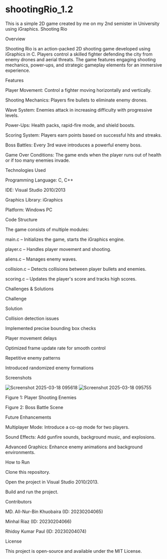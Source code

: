 # shootingRio_1.2
This is a simple 2D game created by me on my 2nd semister in University using iGraphics.
Shooting Rio

Overview

Shooting Rio is an action-packed 2D shooting game developed using iGraphics in C. Players control a skilled fighter defending the city from enemy drones and aerial threats. The game features engaging shooting mechanics, power-ups, and strategic gameplay elements for an immersive experience.

Features

Player Movement: Control a fighter moving horizontally and vertically.

Shooting Mechanics: Players fire bullets to eliminate enemy drones.

Wave System: Enemies attack in increasing difficulty with progressive levels.

Power-Ups: Health packs, rapid-fire mode, and shield boosts.

Scoring System: Players earn points based on successful hits and streaks.

Boss Battles: Every 3rd wave introduces a powerful enemy boss.

Game Over Conditions: The game ends when the player runs out of health or if too many enemies invade.

Technologies Used

Programming Language: C, C++

IDE: Visual Studio 2010/2013

Graphics Library: iGraphics

Platform: Windows PC

Code Structure

The game consists of multiple modules:

main.c – Initializes the game, starts the iGraphics engine.

player.c – Handles player movement and shooting.

aliens.c – Manages enemy waves.

collision.c – Detects collisions between player bullets and enemies.

scoring.c – Updates the player's score and tracks high scores.

Challenges & Solutions

Challenge

Solution

Collision detection issues

Implemented precise bounding box checks

Player movement delays

Optimized frame update rate for smooth control

Repetitive enemy patterns

Introduced randomized enemy formations

Screenshots

![Screenshot 2025-03-18 095618](https://github.com/user-attachments/assets/f2c8dfae-e990-49ca-b2bb-834070594c83)
![Screenshot 2025-03-18 095755](https://github.com/user-attachments/assets/8d22307c-3975-4631-b623-f06fb7c84eb4)

Figure 1: Player Shooting Enemies

Figure 2: Boss Battle Scene

Future Enhancements

Multiplayer Mode: Introduce a co-op mode for two players.

Sound Effects: Add gunfire sounds, background music, and explosions.

Advanced Graphics: Enhance enemy animations and background environments.

How to Run

Clone this repository.

Open the project in Visual Studio 2010/2013.

Build and run the project.

Contributors

MD. All-Nur-Bin Khuobaira (ID: 20230204065)

Minhal Riaz (ID: 20230204066)

Rhidoy Kumar Paul (ID: 20230204074)

License

This project is open-source and available under the MIT License.

